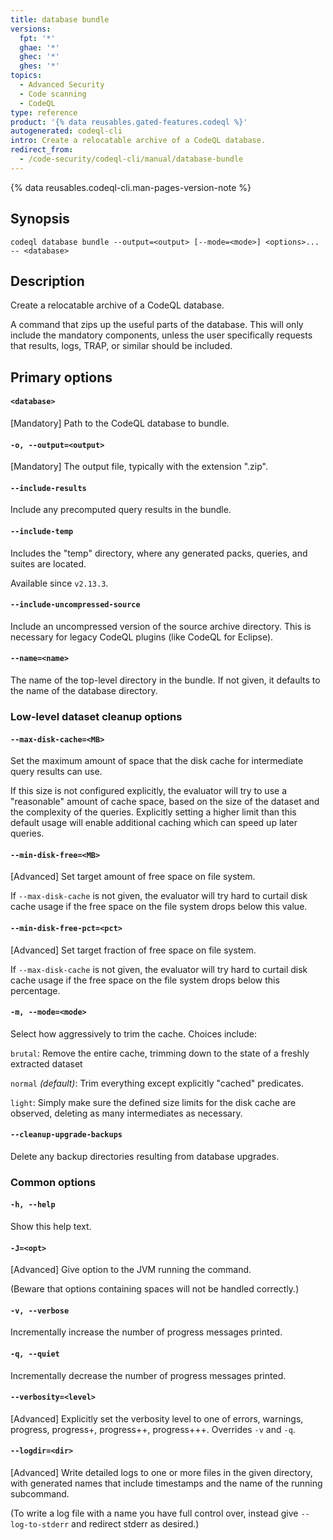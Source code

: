 ```yaml
---
title: database bundle
versions:
  fpt: '*'
  ghae: '*'
  ghec: '*'
  ghes: '*'
topics:
  - Advanced Security
  - Code scanning
  - CodeQL
type: reference
product: '{% data reusables.gated-features.codeql %}'
autogenerated: codeql-cli
intro: Create a relocatable archive of a CodeQL database.
redirect_from:
  - /code-security/codeql-cli/manual/database-bundle
---
```



<!-- Content after this section is automatically generated -->

{% data reusables.codeql-cli.man-pages-version-note %}

## Synopsis

```shell{:copy}
codeql database bundle --output=<output> [--mode=<mode>] <options>... -- <database>
```

## Description

Create a relocatable archive of a CodeQL database.

A command that zips up the useful parts of the database. This will only
include the mandatory components, unless the user specifically requests
that results, logs, TRAP, or similar should be included.

## Primary options

#### `<database>`

\[Mandatory] Path to the CodeQL database to bundle.

#### `-o, --output=<output>`

\[Mandatory] The output file, typically with the extension ".zip".

#### `--include-results`

Include any precomputed query results in the bundle.

#### `--include-temp`

Includes the "temp" directory, where any generated packs, queries, and
suites are located.

Available since `v2.13.3`.

#### `--include-uncompressed-source`

Include an uncompressed version of the source archive directory. This is
necessary for legacy CodeQL plugins (like CodeQL for Eclipse).

#### `--name=<name>`

The name of the top-level directory in the bundle. If not given, it
defaults to the name of the database directory.

### Low-level dataset cleanup options

#### `--max-disk-cache=<MB>`

Set the maximum amount of space that the disk cache for intermediate
query results can use.

If this size is not configured explicitly, the evaluator will try to use
a "reasonable" amount of cache space, based on the size of the dataset
and the complexity of the queries. Explicitly setting a higher limit
than this default usage will enable additional caching which can speed
up later queries.

#### `--min-disk-free=<MB>`

\[Advanced] Set target amount of free space on file system.

If `--max-disk-cache` is not given, the evaluator will try hard to
curtail disk cache usage if the free space on the file system drops
below this value.

#### `--min-disk-free-pct=<pct>`

\[Advanced] Set target fraction of free space on file system.

If `--max-disk-cache` is not given, the evaluator will try hard to
curtail disk cache usage if the free space on the file system drops
below this percentage.

#### `-m, --mode=<mode>`

Select how aggressively to trim the cache. Choices include:

`brutal`: Remove the entire cache, trimming down to the state of a
freshly extracted dataset

`normal` *(default)*: Trim everything except explicitly "cached"
predicates.

`light`: Simply make sure the defined size limits for the disk cache are
observed, deleting as many intermediates as necessary.

#### `--cleanup-upgrade-backups`

Delete any backup directories resulting from database upgrades.

### Common options

#### `-h, --help`

Show this help text.

#### `-J=<opt>`

\[Advanced] Give option to the JVM running the command.

(Beware that options containing spaces will not be handled correctly.)

#### `-v, --verbose`

Incrementally increase the number of progress messages printed.

#### `-q, --quiet`

Incrementally decrease the number of progress messages printed.

#### `--verbosity=<level>`

\[Advanced] Explicitly set the verbosity level to one of errors,
warnings, progress, progress+, progress++, progress+++. Overrides `-v`
and `-q`.

#### `--logdir=<dir>`

\[Advanced] Write detailed logs to one or more files in the given
directory, with generated names that include timestamps and the name of
the running subcommand.

(To write a log file with a name you have full control over, instead
give `--log-to-stderr` and redirect stderr as desired.)
